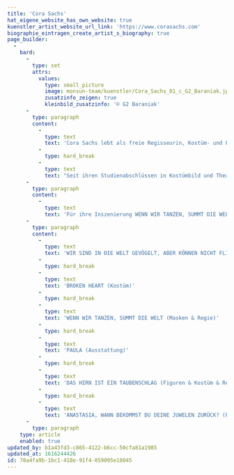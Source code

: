 ```yaml
---
title: 'Cora Sachs'
hat_eigene_website_has_own_website: true
kuenstler_artist_website_url_link: 'https://www.corasachs.com'
biographie_eintragen_create_artist_s_biography: true
page_builder:
  -
    bard:
      -
        type: set
        attrs:
          values:
            type: small_picture
            image: monsun-team/kuenstler/Cora_Sachs_01_c_G2_Baraniak.jpeg
            zusatzinfo_zeigen: true
            kleinbild_zusatzinfo: '© G2 Baraniak'
      -
        type: paragraph
        content:
          -
            type: text
            text: 'Cora Sachs lebt als freie Regisseurin, Kostüm- und Figurenbildnerin mit ihrem Mann und ihren Kindern in Hamburg.'
          -
            type: hard_break
          -
            type: text
            text: "Seit ihren Studienabschlüssen in Kostümbild und Theaterregie realisiert und produziert sie preisgekrönte Arbeiten für große und kleine Menschen in der freien Szene, für Festivals und an Staats- bzw. Stadttheatern. Dabei zeichnen ihre Inszenierungen vor allem die Aufhebung der festen Grenzen zwischen Schauspiel, Tanz, Musik und Figurentheater aus. Neben ihrer künstlerischen Arbeit hat sie einen Lehrauftrag für Kostümdesign und engagiert sie sich im Vorstand vom Dachverband freie darstellende Künste in Hamburg e.V. Dort vertritt sie die Interessen der Künstler*innen gegenüber Öffentlichkeit und Politik.\_"
      -
        type: paragraph
        content:
          -
            type: text
            text: 'Für ihre Inszenierung WENN WIR TANZEN, SUMMT DIE WELT im monsun.theater wird Cora Sachs mit dem Theaterpreis Hamburg „Rolf Mares“ 2018 ausgezeichnet. 2019 folgt der nächste Theaterpreis Hamburg für die Produktion DAS HIRN IST EIN TAUBENSCHLAG in der Kategorie „Herausragende Komposition & Musik“.'
      -
        type: paragraph
        content:
          -
            type: text
            text: 'WIR SIND IN DIE WELT GEVÖGELT, ABER KÖNNEN NICHT FLIEGEN - Teil II (Figuren & Regie)'
          -
            type: hard_break
          -
            type: text
            text: 'BROKEN HEART (Kostüm)'
          -
            type: hard_break
          -
            type: text
            text: 'WENN WIR TANZEN, SUMMT DIE WELT (Masken & Regie)'
          -
            type: hard_break
          -
            type: text
            text: 'PAULA (Ausstattung)'
          -
            type: hard_break
          -
            type: text
            text: 'DAS HIRN IST EIN TAUBENSCHLAG (Figuren & Kostüm & Regie)'
          -
            type: hard_break
          -
            type: text
            text: 'ANASTASIA, WANN BEKOMMST DU DEINE JUWELEN ZURÜCK? (Figuren & Regie)'
      -
        type: paragraph
    type: article
    enabled: true
updated_by: b1a43fd3-c865-4122-b6cc-50cfa81a1985
updated_at: 1616244426
id: 78a4fa9b-1bc1-418e-91f4-859095e18045
---
```

